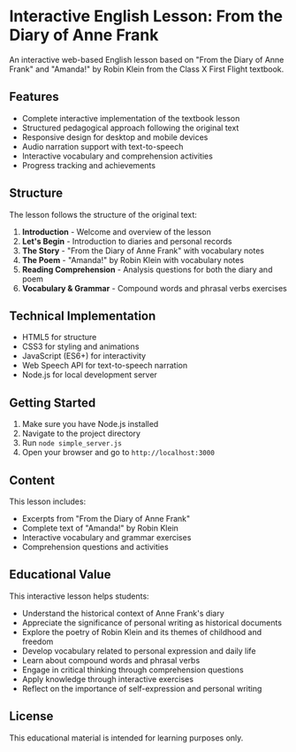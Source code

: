 # Interactive English Lesson: From the Diary of Anne Frank

An interactive web-based English lesson based on "From the Diary of Anne Frank" and "Amanda!" by Robin Klein from the Class X First Flight textbook.

## Features

- Complete interactive implementation of the textbook lesson
- Structured pedagogical approach following the original text
- Responsive design for desktop and mobile devices
- Audio narration support with text-to-speech
- Interactive vocabulary and comprehension activities
- Progress tracking and achievements

## Structure

The lesson follows the structure of the original text:

1. **Introduction** - Welcome and overview of the lesson
2. **Let's Begin** - Introduction to diaries and personal records
3. **The Story** - "From the Diary of Anne Frank" with vocabulary notes
4. **The Poem** - "Amanda!" by Robin Klein with vocabulary notes
5. **Reading Comprehension** - Analysis questions for both the diary and poem
6. **Vocabulary & Grammar** - Compound words and phrasal verbs exercises

## Technical Implementation

- HTML5 for structure
- CSS3 for styling and animations
- JavaScript (ES6+) for interactivity
- Web Speech API for text-to-speech narration
- Node.js for local development server

## Getting Started

1. Make sure you have Node.js installed
2. Navigate to the project directory
3. Run `node simple_server.js`
4. Open your browser and go to `http://localhost:3000`

## Content

This lesson includes:

- Excerpts from "From the Diary of Anne Frank"
- Complete text of "Amanda!" by Robin Klein
- Interactive vocabulary and grammar exercises
- Comprehension questions and activities

## Educational Value

This interactive lesson helps students:

- Understand the historical context of Anne Frank's diary
- Appreciate the significance of personal writing as historical documents
- Explore the poetry of Robin Klein and its themes of childhood and freedom
- Develop vocabulary related to personal expression and daily life
- Learn about compound words and phrasal verbs
- Engage in critical thinking through comprehension questions
- Apply knowledge through interactive exercises
- Reflect on the importance of self-expression and personal writing

## License

This educational material is intended for learning purposes only.
